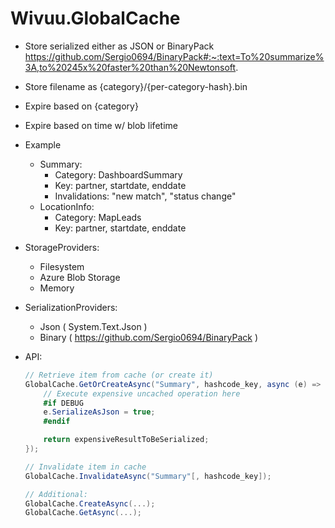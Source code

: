 # Wivuu.GlobalCache

- Store serialized either as JSON or BinaryPack https://github.com/Sergio0694/BinaryPack#:~:text=To%20summarize%3A,to%20245x%20faster%20than%20Newtonsoft.
- Store filename as {category}/{per-category-hash}.bin
- Expire based on {category}
- Expire based on time w/ blob lifetime
- Example
    - Summary:
        - Category: DashboardSummary
        - Key: partner, startdate, enddate
        - Invalidations: "new match", "status change"
    - LocationInfo:
        - Category: MapLeads
        - Key: partner, startdate, enddate
- StorageProviders:
    - Filesystem
    - Azure Blob Storage
    - Memory
- SerializationProviders:
    - Json ( System.Text.Json )
    - Binary ( https://github.com/Sergio0694/BinaryPack )

- API:
    ```C#
    // Retrieve item from cache (or create it)
    GlobalCache.GetOrCreateAsync("Summary", hashcode_key, async (e) => {
        // Execute expensive uncached operation here
        #if DEBUG
        e.SerializeAsJson = true;
        #endif

        return expensiveResultToBeSerialized;
    });
    
    // Invalidate item in cache
    GlobalCache.InvalidateAsync("Summary"[, hashcode_key]);

    // Additional:
    GlobalCache.CreateAsync(...);
    GlobalCache.GetAsync(...);
    ```